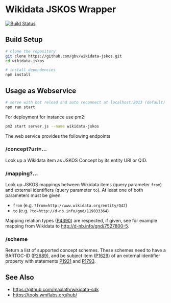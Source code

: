 # Wikidata JSKOS Wrapper

[![Build Status](https://travis-ci.org/gbv/wikidata-jskos.svg?branch=master)](https://travis-ci.org/gbv/wikidata-jskos)

## Build Setup

``` bash
# clone the repository
git clone https://github.com/gbv/wikidata-jskos.git
cd wikidata-jskos

# install dependencies
npm install
```

## Usage as Webservice

```bash
# serve with hot reload and auto reconnect at localhost:2013 (default)
npm run start
```

For deployment for instance use pm2:

```bash
pm2 start server.js --name wikidata-jskos
```

The web service provides the following endpoints

### /concept?uri=...

Look up a Wikidata item as JSKOS Concept by its entity URI or QID.

### /mapping?...

Look up JSKOS mappings between Wikidata items (query parameter `from`) and
external identifiers (query parameter `to`). At least one of both parameters
must be given:

* `from` (e.g. `?from=http://www.wikidata.org/entity/Q42`)
* `to` (e.g. `?to=http://d-nb.info/gnd/119033364`)

Mapping relation types ([P4390]) are respected, if given, see for example
mapping from Wikidata to <http://d-nb.info/gnd/7527800-5>.

[P1921]: http://www.wikidata.org/entity/P1921
[P1793]: http://www.wikidata.org/entity/P1793
[P1629]: http://www.wikidata.org/entity/P1629
[P2689]: http://www.wikidata.org/entity/P2689
[P4390]: http://www.wikidata.org/entity/P2689

### /scheme

Return a list of supported concept schemes. These schemes need to have a
BARTOC-ID ([P2689]), and be subject item ([P1629]) of an external identifier
property with statements [P1921] and [P1793].

## See Also

* <https://github.com/maxlath/wikidata-sdk>
* <https://tools.wmflabs.org/hub/>

